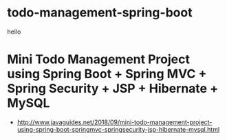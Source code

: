 # todo-management-spring-boot

hello
# Mini Todo Management Project using Spring Boot + Spring MVC + Spring Security + JSP + Hibernate + MySQL

- http://www.javaguides.net/2018/09/mini-todo-management-project-using-spring-boot-springmvc-springsecurity-jsp-hibernate-mysql.html
